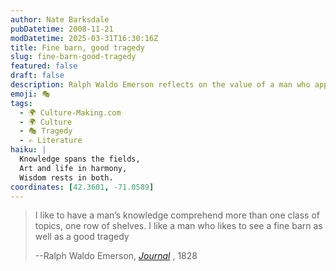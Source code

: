 ```yaml
---
author: Nate Barksdale
pubDatetime: 2008-11-21
modDatetime: 2025-03-31T16:30:16Z
title: Fine barn, good tragedy
slug: fine-barn-good-tragedy
featured: false
draft: false
description: Ralph Waldo Emerson reflects on the value of a man who appreciates a broad range of knowledge, from the beauty of a barn to the depth of a tragedy.
emoji: 🎭
tags:
  - 🌍 Culture-Making.com
  - 🌍 Culture
  - 🎭 Tragedy
  - ✍️ Literature
haiku: |
  Knowledge spans the fields,  
  Art and life in harmony,  
  Wisdom rests in both.
coordinates: [42.3601, -71.0589]
---
```


> I like to have a man’s knowledge comprehend more than one class of topics, one row of shelves. I like a man who likes to see a fine barn as well as a good tragedy
>
> --Ralph Waldo Emerson, _[Journal](http://books.google.com/books?id=haFaAAAAMAAJ&pg=PA246&dq=I+like+to+have+a+man%27s+knowledge+comprehend&as_brr=1&ei=vBonScS4EJHGlQSlyozjDA)_ , 1828
